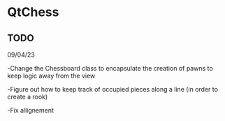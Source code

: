 # QtChess

## TODO

09/04/23

-Change the Chessboard class to encapsulate the creation of pawns to keep logic away from the view

-Figure out how to keep track of occupied pieces along a line (in order to create a rook)

-Fix allignement
